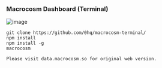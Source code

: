 ### Macrocosm Dashboard (Terminal)

![image](https://github.com/0hq/macrocosm-terminal/assets/30643741/d4da795c-518b-417c-ba15-afcaf0f42710)

```
git clone https://github.com/0hq/macrocosm-terminal/
npm install
npm install -g
macrocosm
```
```Please visit data.macrocosm.so for original web version.```
